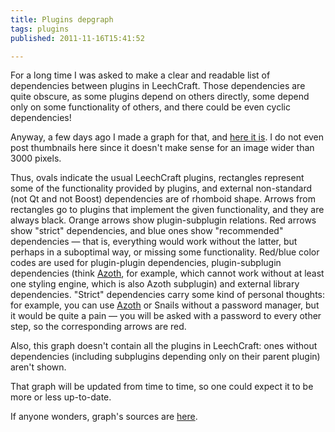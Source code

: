 ```yaml
---
title: Plugins depgraph
tags: plugins
published: 2011-11-16T15:41:52

---
```


For a long time I was asked to make a clear and readable list of
dependencies between plugins in LeechCraft. Those dependencies are quite
obscure, as some plugins depend on others directly, some depend only on
some functionality of others, and there could be even cyclic
dependencies!

Anyway, a few days ago I made a graph for that, and [here it
is](http://files.leechcraft.org/plugins.png). I do not even post
thumbnails here since it doesn't make sense for an image wider than 3000
pixels.

Thus, ovals indicate the usual LeechCraft plugins, rectangles represent
some of the functionality provided by plugins, and external non-standard
(not Qt and not Boost) dependencies are of rhomboid shape. Arrows from
rectangles go to plugins that implement the given functionality, and
they are always black. Orange arrows show plugin-subplugin relations.
Red arrows show "strict" dependencies, and blue ones show "recommended"
dependencies — that is, everything would work without the latter, but
perhaps in a suboptimal way, or missing some functionality. Red/blue
color codes are used for plugin-plugin dependencies, plugin-subplugin
dependencies (think [Azoth](/plugins-azoth), for example, which cannot
work without at least one styling engine, which is also Azoth subplugin)
and external library dependencies. "Strict" dependencies carry some kind
of personal thoughts: for example, you can use [Azoth](/plugins-azoth)
or Snails without a password manager, but it would be quite a pain — you
will be asked with a password to every other step, so the corresponding
arrows are red.

Also, this graph doesn't contain all the plugins in LeechCraft: ones
without dependencies (including subplugins depending only on their
parent plugin) aren't shown.

That graph will be updated from time to time, so one could expect it to
be more or less up-to-date.

If anyone wonders, graph's sources are
[here](https://github.com/0xd34df00d/leechcraft/blob/master/doc/plugins.dot).
